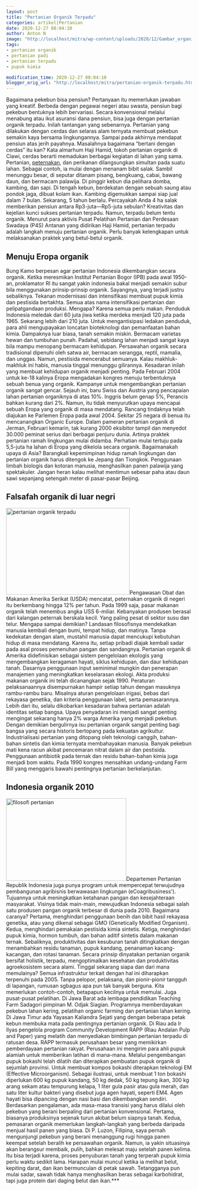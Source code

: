 ```yaml
---
layout: post
title: "Pertanian Organik Terpadu"
categories: artikel|Pertanian
date: 2020-12-27 08:04:10
author: Anton N
image: "http://localhost/mitra/wp-content/uploads/2020/12/Gambar_organic_farming3_1024x686.jpg"
tags:
- pertanian organik
- pertanian padi
- pertanian terpadu
- pupuk kimia

modification_time: 2020-12-27 08:04:10
blogger_orig_url: "http://localhost/mitra/pertanian-organik-terpadu.html"
---
```


Bagaimana pekebun bisa pensiun? Pertanyaan itu memerlukan jawaban yang kreatif. Berbeda dengan pegawai negeri atau swasta, pensiun bagi pekebun bentuknya lebih bervariasi. Secara konvensional melalui menabung atau ikut asuransi dana pensiun, bisa juga dengan pertanian organik terpadu.
Inilah tantangan yang sebenarnya. Pertanian yang dilakukan dengan cerdas dan selaras alam ternyata membuat pekebun semakin kaya bersama lingkungannya. Sampai pada akhirnya mendapat pensiun atas jerih payahnya. Masalahnya bagaimana “bertani dengan cerdas” itu kan?
Kata almarhum Haji Hamid, tokoh pertanian organik di Ciawi, cerdas berarti memadukan berbagai kegiatan di lahan yang sama. Pertanian, <a class="wpil_keyword_link " href="http://127.0.0.1/mitra/peternakan"  title="peternakan" data-wpil-keyword-link="linked">peternakan</a>, dan perikanan dilangsungkan simultan pada suatu lahan. Sebagai contoh, ia mulai dengan menanam bibit salak. Sambil menunggu besar, di seputar ditanam pisang, bengkuang, cabai, bawang daun, dan bermacam palawija.
Di pinggir kebun dia pelihara domba, kambing, dan sapi. Di tengah kebun, berdekatan dengan sebuah saung atau pondok jaga, dibuat kolam ikan. Kambing digemukkan sampai siap jual dalam 7 bulan. Sekarang, 5 tahun berlalu. Percayakah Anda 4 ha salak memberikan pensiun antara Rp3-juta—Rp5-juta sebulan?
Kreativitas dan kejelian kunci sukses pertanian terpadu. Namun, terpadu belum tentu organik. Menurut para aktivis Pusat Pelatihan Pertanian dan Perdesaan Swadaya (P4S) Antanan yang didirikan Haji Hamid, pertanian terpadu adalah langkah menuju pertanian organik. Perlu banyak kelengkapan untuk melaksanakan praktek yang betul-betul organik.
<h2 id="Eropa">Menuju Eropa organik</h2>
Bung Kamo berpesan agar pertanian Indonesia dikembangkan secara organik. Ketika meresmikan Institut Pertanian Bogor (IPB) pada awal 1950-an, proklamator RI itu sangat yakin indonesia bakal menjadi semakin subur bila menggunakan prinsip-prinsip organik. Sayangnya, yang terjadi justru sebaliknya. Tekanan modernisasi dan intensifikasi membuat pupuk kimia dan pestisida bertakhta. Semua atas nama intensifikasi pertanian dan pelipatgandaan produksi.
Mengapa? Karena semua perlu makan. Penduduk Indonesia meledak dari 60 juta jiwa ketika merdeka menjadi 120 juta pada 1965. Sekarang lebih dari 210 juta. Untuk mengantisipasi ledakan penduduk, para ahli mengupayakan loncatan bioteknologi dan pemanfaatan bahan kimia.
Dampaknya luar biasa, tanah semakin miskin. Bermacam varietas hewan dan tumbuhan punah. Padahal, sebidang lahan menjadi sangat kaya bila mampu menopang bermacam kehidupan. Persawahan organik secara tradisional dipenuhi oleh satwa air, bermacam serangga, reptil, mamalia, dan unggas. Namun, pestisida mencerabut semuanya. Kalau makhluk-makhluk ini habis, manusia tinggal menunggu gilirannya. Kesadaran inilah yang membuat kehidupan organik menjadi penting.
Pada Februari 2004 untuk ke-18 kalinya Eropa mengadakan kongres menuju terbentuknya sebuah benua yang organik. Kampanye untuk mengembangkan pertanian organik sangat gencar. Sejauh ini, baru Swiss dan Austria yang pencapaian lahan pertanian organiknya di atas 10%. Inggris belum genap 5%, Perancis bahkan kurang dari 2%. Namun, itu tidak menyurutkan upaya mencapai sebuah Eropa yang organik di masa mendatang. Rancang tindaknya telah diajukan ke Parlemen Eropa pada awal 2004.
Sekitar 25 negara di benua itu mencanangkan Organic Europe. Dalam pameran pertanian organik di Jerman, Februari kemarin, tak kurang 2000 eksibitor tampil dan menyedot 30.000 peminat serius dari berbagai penjuru dunia. Artinya praktek pertanian ramah lingkungan mulai didamba. Perhatian mulai tertuju pada 5,5-juta ha lahan di Eropa yang dikelola secara organik.
Bagaimanakah upaya di Asia? Barangkali kepemimpinan hidup ramah lingkungan dan pertanian organik harus ditengok ke Jepang dan Tiongkok. Penggunaan limbah biologis dan kotoran manusia, menghasilkan panen palawija yang spektakuler. Jangan heran kalau melihat mentimun sebesar paha atau daun sawi sepanjang setengah meter di pasar-pasar Beijing.
<h2 id="Falsafah">Falsafah organik di luar negri</h2>
<a href="http://127.0.0.1/mitra/wp-content/uploads/2020/12/Gambar_organic_farming_1024x713.jpg"><img class="alignright wp-image-3080" src="http://127.0.0.1/mitra/wp-content/uploads/2020/12/Gambar_organic_farming_1024x713.jpg" alt="pertanian organik terpadu" width="335" height="234" /></a>Pengawasan Obat dan Makanan Amerika Serikat (USDA) mencatat, peternakan organik di negeri itu berkembang hingga 12% per tahun. Pada 1999 saja, pasar makanan organik telah menembus angka USS 6-miliar. Kebanyakan produsen berasal dari kalangan peternak berskala kecil. Yang paling pesat di sektor susu dan telur.
Mengapa sampai demikian? Landasan filosofisnya mendekatkan manusia kembali dengan bumi, tempat hidup, dan matinya. Tanpa kedekatan dengan alam, mustahil manusia dapat mencukupi kebutuhan hidup di masa mendatang. Karena itu, setiap pribadi diajak kembali sadar pada asal proses pemenuhan pangan dan sandangnya.
Pertanian organik di Amerika didefinisikan sebagai sistem pengelolaan ekologis yang mengembangkan keragaman hayati, siklus kehidupan, dan daur kehidupan tanah. Dasarnya penggunaan input seminimal mungkin dan penerapan manajemen yang meningkatkan keselarasan ekologi. Akta produksi makanan organik ini telah dicanangkan sejak 1990. Peraturan pelaksanaannya disempurnakan hampir setiap tahun dengan masuknya rambu-rambu baru. Misalnya aturan pengelolaan irigasi, bebas dari rekayasa genetika, dan kriteria penggunaan label, serta pemasarannya.
Lebih dari itu, selalu dikobarkan kesadaran bahwa pertanian adalah identitas setiap bangsa. Upaya penyadaran ini menjadi sangat penting mengingat sekarang hanya 2% warga Amerika yang menjadi pekebun. Dengan demikian bergulirnya isu pertanian organik sangat penting bagi bangsa yang secara historis bertopang pada kekuatan agrikultur.
Industrialisasi pertanian yang ditopang oleh teknologi canggih, bahan-bahan sintetis dan kimia ternyata membahayakan manusia. Banyak pekebun mati kena racun akibat pencemaran nitrat dalam air dan pestisida. Penggunaan antibiotik pada ternak dan residu bahan-bahan kimia juga menjadi bom waktu. Pada 1990 kongres mensahkan undang-undang Farm Bill yang menggaris bawahi pentingnya pertanian berkelanjutan.
<h2 id="2010">Indonesia organik 2010</h2>
<a href="http://127.0.0.1/mitra/wp-content/uploads/2020/12/Gambar_organic_farming1_1024x700.jpg"><img class="alignleft wp-image-3079" src="http://127.0.0.1/mitra/wp-content/uploads/2020/12/Gambar_organic_farming1_1024x700.jpg" alt="filosofi pertanian" width="326" height="223" /></a>Departemen Pertanian Republik Indonesia juga punya program untuk mempercepat terwujudnya pembangunan agribisnis berwawasan lingkungan (eCoagribusiness'). Tujuannya untuk meningkatkan ketahanan pangan dan kesejahteraan masyarakat. Visinya tidak main-main, mewujudkan Indonesia sebagai salah satu produsen pangan organik terbesar di dunia pada 2010.
Bagaimana caranya? Pertama, menghindari penggunaan benih dan bibit hasil rekayasa genetika, atau yang dikenal sebagai GMO (Genetically Modified Organism). Kedua, menghindari pemakaian pestisida kimia sintetis. Ketiga, menghindari pupuk kimia, hormon tumbuh, dan bahan aditif sintetis dalam makanan ternak. Sebaliknya, produktivitas dan kesuburan tanah ditingkatkan dengan menambahkan residu tanaman, pupuk kandang, penanaman kacang-kacangan, dan rotasi tanaman.
Secara prinsip dinyatakan pertanian organik bersifat holistik, terpadu, mengoptimalkan kesehatan dan produktivitas agroekosistem secara alami. Tinggal sekarang siapa dan dari mana memulainya? Semua infrastruktur terkait dengan hal ini diharapkan terpenuhi pada 2005.
Tanpa pelopor, pelaksana, dan pionir-pionir tangguh di lapangan, rumusan sgbagus apa pun tak banyak berguna. Kita memerlukan contoh-contoh, betapapun kecilnya untuk memulai. Juga pusat-pusat pelatihan. Di Jawa Barat ada lembaga pendidikan Teaching Farm Sadagori pimpinan M. Odjak Siagian. Programnya memberdayakan pekebun lahan kering, pelatihan organic farming dan pertanian lahan kering.
Di Jawa Timur ada Yayasan Kaliandra Sejati yang dengan beberapa petak kebun membuka mata pada pentingnya pertanian organik. Di Riau ada Ir Ilyas pengelola program Community Development RAPP (Riau Andalan Pulp and Paper) yang melatih dan menyediakan bimbingan pertanian terpadu di ratusan desa.
RAPP termasuk perusahaan besar yang memikirkan pemberdayaan pertanian rakyat. Perusahaan ini mengirim para ahli pupuk alamiah untuk memberikan latihan di mana-mana. Melalui pengembangan pupuk bokashi telah dilatih dan diterapkan pembuatan pupuk organik di sejumlah provinsi. Untuk membuat kompos bokashi diterapkan teknologi EM (Effective Microorganism).
Sebagai ilustrasi, untuk membuat 1 ton bokashi diperlukan 600 kg pupuk kandang, 50 kg dedak, 50 kg tepung ikan, 300 kg arang sekam atau tempurung kelapa, 1 liter gula pasir atau gula merah, dan satu liter kultur bakteri yang disebut juga agen hayati, seperti EM4. Agen hayati bisa dipancing dengan nasi basi dan dikembangkan sendiri.
Berdasarkan pengalaman, ada masa-masa transisi yang harus dilalui oleh pekebun yang berani berpaling dari pertanian konvensional. Pertama, biasanya produksinya sejenak turun akibat belum siapnya tanah. Kedua, pemasaran organik memerlukan langkah-langkah yang berbeda daripada menjual hasil panen yang biasa.
Di P. Luzon, Filipina, saya pernah mengunjungi pekebun yang berani menanggung rugi hingga panen keempat setelah beralih ke persawahan organik. Namun, ia yakin situasinya akan berangsur membaik, pulih, bahkan melesat maju setelah panen kelima. Itu bisa terjadi karena, proses penyuburan tanah yang terperah pupuk kimia perlu waktu sedikit lama. Harapan mulai muncul ketika ia melihat belut, kepiting darat, dan ikan bermunculan di petak sawah. Tetangganya pun mulai sadar, sawah tidak hanya menghasilkan beras sebagai karbohidrat, tapi juga protein dari daging belut dan ikan.***
